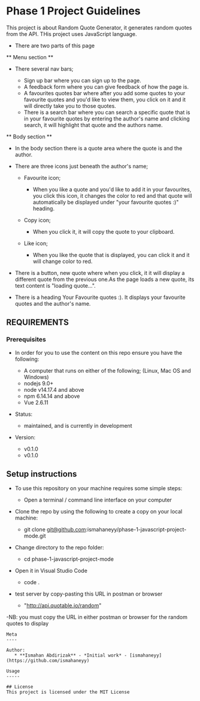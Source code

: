 # Phase 1 Project Guidelines

This project is about Random Quote Generator, it generates random quotes from the API. THis project uses JavaScript language. 

- There are two parts of this page

** Menu section ** 

 - There several nav bars;

     - Sign up bar where you can sign up to the page.
     - A feedback form where you can give feedback of how the page is. 
     - A favourites quotes bar where after you add some quotes to your favourite quotes and you'd like to view them, you click on it and it will directly take you to those quotes.
     - There is a search bar where you can search a specific quote that is in your favourite quotes by entering the author's name and clicking search, it will highlight that quote and the authors name. 

** Body section ** 

- In the body section there is a quote area where the quote is and the author. 

- There are three icons just beneath the author's name;

     - Favourite icon; 
          - When you like a quote and you'd like to add it in your favourites, you click this icon, it changes the color to red and that quote will automatically be displayed under "your favourite quotes :)" heading.

     - Copy icon;
          - When you click it, it will copy the quote to your clipboard.

     - Like icon;
          - When you like the quote that is displayed, you can click it and it will change color to red.  

- There is a button, new quote where when you click, it it will display a different quote from the previous one.As the page loads a new quote, its text content is "loading quote...".   

- There is a heading Your Favourite quotes :). It displays your favourite quotes and the author's name.

## REQUIREMENTS

### Prerequisites

- In order for you to use the content on this repo ensure you have the following:

    - A computer that runs on either of the following; (Linux, Mac OS and Windows)
    - nodejs 9.0+
    - node v14.17.4 and above
    - npm 6.14.14 and above
    - Vue 2.6.11

- Status:
    - maintained, and is currently in development

- Version:
    - v0.1.0
    - v0.1.0

## Setup instructions

- To use this repository on your machine requires some simple steps:

    - Open a terminal / command line interface on your computer

- Clone the repo by using the following to create a copy on your local machine:

    - git clone git@github.com:ismahaneyy/phase-1-javascript-project-mode.git

- Change directory to the repo folder:

    - cd phase-1-javascript-project-mode

- Open it in Visual Studio Code

    - code .

- test server by copy-pasting this URL in postman or browser

    - "http://api.quotable.io/random"

-NB: you must copy the URL in either postman or browser for the random quotes to display

```
Meta
----

Author:
   * **Ismahan Abdirizak** - *Initial work* - [ismahaneyy](https://github.com/ismahaneyy)

Usage
-----

## License
This project is licensed under the MIT License


